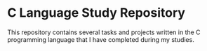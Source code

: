 # C Language Study Repository
This repository contains several tasks and projects written in the C programming language that I have completed during my studies.

